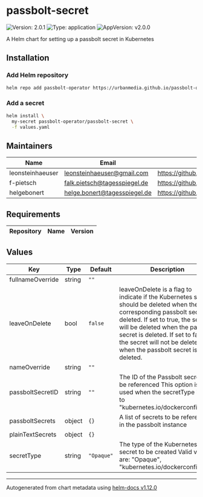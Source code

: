 # passbolt-secret

![Version: 2.0.1](https://img.shields.io/badge/Version-2.0.1-informational?style=flat-square) ![Type: application](https://img.shields.io/badge/Type-application-informational?style=flat-square) ![AppVersion: v2.0.0](https://img.shields.io/badge/AppVersion-v2.0.0-informational?style=flat-square)

A Helm chart for setting up a passbolt secret in Kubernetes

## Installation

### Add Helm repository

```bash
helm repo add passbolt-operator https://urbanmedia.github.io/passbolt-operator-helm
```

### Add a secret

```bash
helm install \
  my-secret passbolt-operator/passbolt-secret \
  -f values.yaml
```

## Maintainers

| Name | Email | Url |
| ---- | ------ | --- |
| leonsteinhaeuser | <leonsteinhaeuser@gmail.com> | <https://github.com/leonsteinhaeuser> |
| f-pietsch | <falk.pietsch@tagesspiegel.de> | <https://github.com/f-pietsch> |
| helgebonert | <helge.bonert@tagesspiegel.de> | <https://github.com/helgebonert> |

## Requirements

| Repository | Name | Version |
|------------|------|---------|

## Values

| Key | Type | Default | Description |
|-----|------|---------|-------------|
| fullnameOverride | string | `""` |  |
| leaveOnDelete | bool | `false` | leaveOnDelete is a flag to indicate if the Kubernetes secret should be deleted when the corresponding passbolt secret is deleted. If set to true, the secret will be deleted when the passbolt secret is deleted. If set to false, the secret will not be deleted when the passbolt secret is deleted. |
| nameOverride | string | `""` |  |
| passboltSecretID | string | `""` | The ID of the Passbolt secret to be referenced This option is only used when the secretType is set to "kubernetes.io/dockerconfigjson" |
| passboltSecrets | object | `{}` | A list of secrets to be referenced in the passbolt instance |
| plainTextSecrets | object | `{}` |  |
| secretType | string | `"Opaque"` | The type of the Kubernetes secret to be created Valid values are: "Opaque", "kubernetes.io/dockerconfigjson" |

----------------------------------------------
Autogenerated from chart metadata using [helm-docs v1.12.0](https://github.com/norwoodj/helm-docs/releases/v1.12.0)
